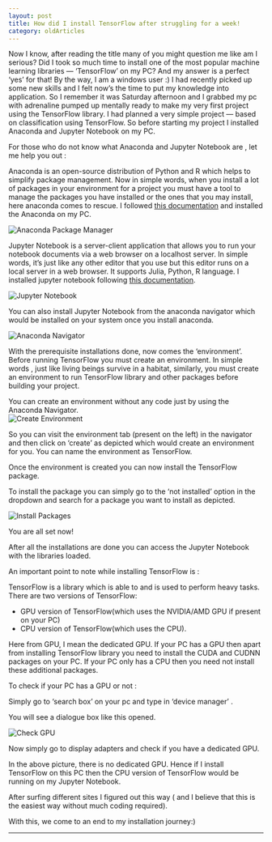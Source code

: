 ```yaml
---
layout: post 
title: How did I install TensorFlow after struggling for a week!
category: oldArticles
---
```


Now I know, after reading the title many of you might question me like am I serious? Did I took so much time to install one of the most popular machine learning libraries — ‘TensorFlow’ on my PC? And my answer is a perfect ‘yes’ for that! By the way, I am a windows user :)
I had recently picked up some new skills and I felt now’s the time to put my knowledge into application. So I remember it was Saturday afternoon and I grabbed my pc with adrenaline pumped up mentally ready to make my very first project using the TensorFlow library. I had planned a very simple project — based on classification using TensorFlow.
So before starting my project I installed Anaconda and Jupyter Notebook on my PC.

<div class="message">
For those who do not know what Anaconda and Jupyter Notebook are , let me help you out :
</div>

Anaconda is an open-source distribution of Python and R which helps to simplify package management. Now in simple words, when you install a lot of packages in your environment for a project you must have a tool to manage the packages you have installed or the ones that you may install, here anaconda comes to rescue. I followed [this documentation](https://www.anaconda.com/docs/getting-started/anaconda/install) and installed the Anaconda on my PC.

<img src="{{ site.baseurl }}/public/images/anaconda-package.jpg" alt="Anaconda Package Manager" class="blog-image">

Jupyter Notebook is a server-client application that allows you to run your notebook documents via a web browser on a localhost server. In simple words, it’s just like any other editor that you use but this editor runs on a local server in a web browser. It supports Julia, Python, R language. I installed jupyter notebook following [this documentation](https://docs.jupyter.org/en/latest/install.html).

<img src="{{ site.baseurl }}/public/images/jupyternotebook.jpg" alt="Jupyter Notebook" class="blog-image">

You can also install Jupyter Notebook from the anaconda navigator which would be installed on your system once you install anaconda.

<img src="{{ site.baseurl }}/public/images/anaconda-navigator.jpg" alt="Anaconda Navigator" class="blog-image">

With the prerequisite installations done, now comes the ‘environment’. Before running TensorFlow you must create an environment. In simple words , just like living beings survive in a habitat, similarly, you must create an environment to run TensorFlow library and other packages before building your project.

<div class="message">
You can create an environment without any code just by using the Anaconda Navigator.
</div>

<img src="{{ site.baseurl }}/public/images/navigator-create-env.jpg" alt="Create Environment" class="blog-image">

So you can visit the environment tab (present on the left) in the navigator and then click on ‘create’ as depicted which would create an environment for you. You can name the environment as TensorFlow.

Once the environment is created you can now install the TensorFlow package.

To install the package you can simply go to the ‘not installed’ option in the dropdown and search for a package you want to install as depicted.

<img src="{{ site.baseurl }}/public/images/navigator-packages.jpg" alt="Install Packages" class="blog-image">

You are all set now!

After all the installations are done you can access the Jupyter Notebook with the libraries loaded.

An important point to note while installing TensorFlow is :

TensorFlow is a library which is able to and is used to perform heavy tasks. There are two versions of TensorFlow:
- GPU version of TensorFlow(which uses the NVIDIA/AMD GPU if present on your PC)
- CPU version of TensorFlow(which uses the CPU).

Here from GPU, I mean the dedicated GPU. If your PC has a GPU then apart from installing TensorFlow library you need to install the CUDA and CUDNN packages on your PC. If your PC only has a CPU then you need not install these additional packages.

To check if your PC has a GPU or not :

Simply go to ‘search box’ on your pc and type in ‘device manager’ .

You will see a dialogue box like this opened.

<img src="{{ site.baseurl }}/public/images/check-gpu.jpg" alt="Check GPU" class="blog-image">

Now simply go to display adapters and check if you have a dedicated GPU.

<div class="message">
In the above picture, there is no dedicated GPU. Hence if I install TensorFlow on this PC then the CPU version of TensorFlow would be running on my Jupyter Notebook.
</div>

After surfing different sites I figured out this way ( and I believe that this is the easiest way without much coding required).

With this, we come to an end to my installation journey:)

------------------------

